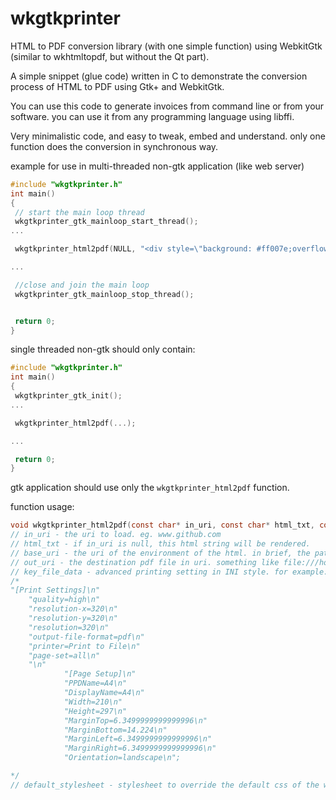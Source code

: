 # wkgtkprinter
HTML to PDF conversion library (with one simple function) using WebkitGtk (similar to wkhtmltopdf, but without the Qt part).

A simple snippet (glue code) written in C to demonstrate the conversion process of HTML to PDF using Gtk+ and WebkitGtk.

You can use this code to generate invoices from command line or from your software. you can use it from any programming language using libffi.

Very minimalistic code, and easy to tweak, embed and understand. only one function does the conversion in synchronous way.

example for use in multi-threaded non-gtk application (like web server)
```c
#include "wkgtkprinter.h"
int main()
{
 // start the main loop thread
 wkgtkprinter_gtk_mainloop_start_thread();
...

 wkgtkprinter_html2pdf(NULL, "<div style=\"background: #ff007e;overflow: hidden;\">HELLO WORLD!<br/>by wkgtkprinter</div>", NULL, (const char*)data, print_settings, NULL);

...

 //close and join the main loop
 wkgtkprinter_gtk_mainloop_stop_thread();


 return 0;
}
```
single threaded non-gtk should only contain:
```c
#include "wkgtkprinter.h"
int main()
{
 wkgtkprinter_gtk_init();
...

 wkgtkprinter_html2pdf(...);

...

 return 0;
}
```

gtk application should use only the ```wkgtkprinter_html2pdf``` function.

function usage:

```c
void wkgtkprinter_html2pdf(const char* in_uri, const char* html_txt, const char* base_uri, const char* out_uri, const char* key_file_data, const char* default_stylesheet)
// in_uri - the uri to load. eg. www.github.com
// html_txt - if in_uri is null, this html string will be rendered.
// base_uri - the uri of the environment of the html. in brief, the path that all the assets (images,css files etc.) are relative to.
// out_uri - the destination pdf file in uri. something like file:///home/user/pdf_out/x.pdf
// key_file_data - advanced printing setting in INI style. for example:
/*
"[Print Settings]\n"
    "quality=high\n"
    "resolution-x=320\n"
    "resolution-y=320\n"
    "resolution=320\n"
    "output-file-format=pdf\n"
    "printer=Print to File\n"
    "page-set=all\n"
    "\n"
            "[Page Setup]\n"
            "PPDName=A4\n"
            "DisplayName=A4\n"
            "Width=210\n"
            "Height=297\n"
            "MarginTop=6.3499999999999996\n"
            "MarginBottom=14.224\n"
            "MarginLeft=6.3499999999999996\n"
            "MarginRight=6.3499999999999996\n"
            "Orientation=landscape\n";

*/
// default_stylesheet - stylesheet to override the default css of the webview.
```

